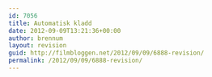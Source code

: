 ```yaml
---
id: 7056
title: Automatisk kladd
date: 2012-09-09T13:21:36+00:00
author: brennum
layout: revision
guid: http://filmbloggen.net/2012/09/09/6888-revision/
permalink: /2012/09/09/6888-revision/
---
```

